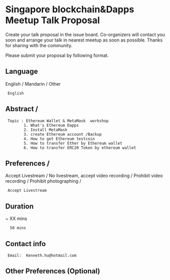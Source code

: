 # Singapore blockchain&Dapps Meetup Talk Proposal

Create your talk proposal in the issue board. Co-organizers will contact you soon and arrange your talk in nearest meetup as soon as possible. Thanks for sharing with the community.

Please submit your proposal by following format.


## Language 
 English / Mandarin  / Other

     English
 
## Abstract /
     Topic : Ethereum Wallet & MetaMask  workshop 
            1. What's Ethereum Dapps
            2. Install MetaMask 
            3. create Ethereum account /Backup
            4. How to get Ethereum testcoin 
            5. How to transfer Ether by Ethereum wallet
            6. How to transfer ERC20 Token by ethereum wallet

## Preferences / 

 Accept Livestream /
 No livestream, accept video recording / 
 Prohibit video recording / 
 Prohibit photographing / 
 
     Accept Livestream
 
## Duration 
~ XX mins

      50 mins

## Contact info 
     Email:  Kenneth.hu@hotmail.com

## Other Preferences  (Optional)
